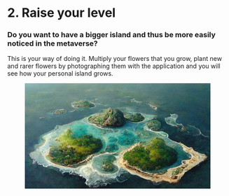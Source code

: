 # 2. Raise your level

### Do you want to have a bigger island and thus be more easily noticed in the metaverse?

This is your way of doing it. Multiply your flowers that you grow, plant new and rarer flowers by photographing them with the application and you will see how your personal island grows.

<figure><img src="../../.gitbook/assets/image (8).png" alt=""><figcaption></figcaption></figure>
